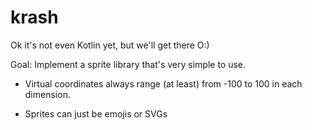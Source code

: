 # krash

Ok it's not even Kotlin yet, but we'll get there O:)

Goal: Implement a sprite library that's very simple to use.

- Virtual coordinates always range (at least) from -100 to 100 in each dimension.

- Sprites can just be emojis or SVGs
